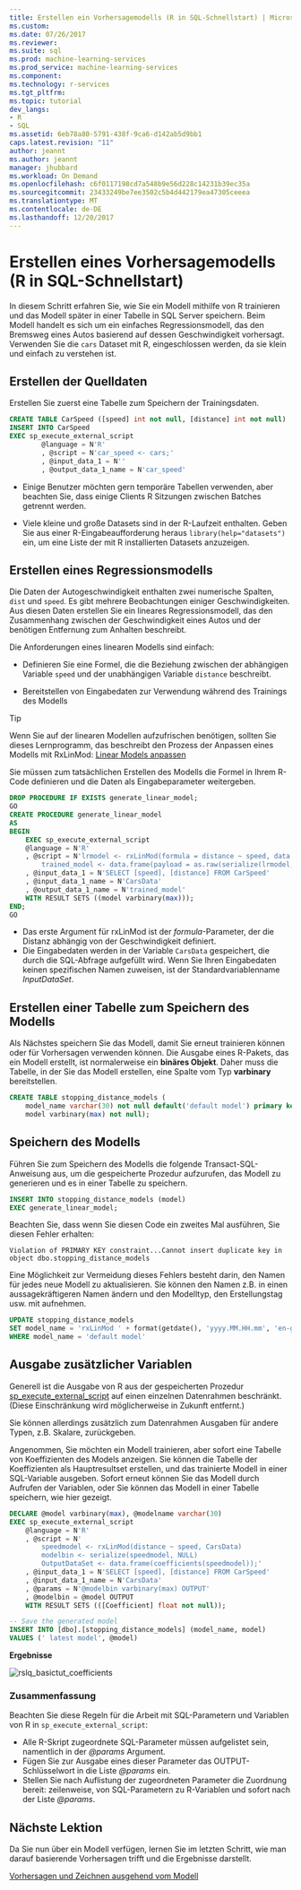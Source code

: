 ```yaml
---
title: Erstellen ein Vorhersagemodells (R in SQL-Schnellstart) | Microsoft Docs
ms.custom: 
ms.date: 07/26/2017
ms.reviewer: 
ms.suite: sql
ms.prod: machine-learning-services
ms.prod_service: machine-learning-services
ms.component: 
ms.technology: r-services
ms.tgt_pltfrm: 
ms.topic: tutorial
dev_langs:
- R
- SQL
ms.assetid: 6eb78a80-5791-438f-9ca6-d142ab5d9bb1
caps.latest.revision: "11"
author: jeannt
ms.author: jeannt
manager: jhubbard
ms.workload: On Demand
ms.openlocfilehash: c6f0117198cd7a548b9e56d228c14231b39ec35a
ms.sourcegitcommit: 23433249be7ee3502c5b4d442179ea47305ceeea
ms.translationtype: MT
ms.contentlocale: de-DE
ms.lasthandoff: 12/20/2017
---
```

# <a name="create-a-predictive-model-r-in-sql-quickstart"></a>Erstellen eines Vorhersagemodells (R in SQL-Schnellstart)

In diesem Schritt erfahren Sie, wie Sie ein Modell mithilfe von R trainieren und das Modell später in einer Tabelle in SQL Server speichern. Beim Modell handelt es sich um ein einfaches Regressionsmodell, das den Bremsweg eines Autos basierend auf dessen Geschwindigkeit vorhersagt. Verwenden Sie die `cars` Dataset mit R, eingeschlossen werden, da sie klein und einfach zu verstehen ist.

## <a name="create-the-source-data"></a>Erstellen der Quelldaten

Erstellen Sie zuerst eine Tabelle zum Speichern der Trainingsdaten.

```sql
CREATE TABLE CarSpeed ([speed] int not null, [distance] int not null)
INSERT INTO CarSpeed
EXEC sp_execute_external_script
        @language = N'R'
        , @script = N'car_speed <- cars;'
        , @input_data_1 = N''
        , @output_data_1_name = N'car_speed'
```

+ Einige Benutzer möchten gern temporäre Tabellen verwenden, aber beachten Sie, dass einige Clients R Sitzungen zwischen Batches getrennt werden.

+ Viele kleine und große Datasets sind in der R-Laufzeit enthalten. Geben Sie aus einer R-Eingabeaufforderung heraus `library(help="datasets")` ein, um eine Liste der mit R installierten Datasets anzuzeigen.

## <a name="create-a-regression-model"></a>Erstellen eines Regressionsmodells

Die Daten der Autogeschwindigkeit enthalten zwei numerische Spalten, `dist` und `speed`. Es gibt mehrere Beobachtungen einiger Geschwindigkeiten. Aus diesen Daten erstellen Sie ein lineares Regressionsmodell, das den Zusammenhang zwischen der Geschwindigkeit eines Autos und der benötigen Entfernung zum Anhalten beschreibt.

Die Anforderungen eines linearen Modells sind einfach:

+ Definieren Sie eine Formel, die die Beziehung zwischen der abhängigen Variable `speed` und der unabhängigen Variable `distance` beschreibt.

+ Bereitstellen von Eingabedaten zur Verwendung während des Trainings des Modells

> [!TIP]
> Wenn Sie auf der linearen Modellen aufzufrischen benötigen, sollten Sie dieses Lernprogramm, das beschreibt den Prozess der Anpassen eines Modells mit RxLinMod: [Linear Models anpassen](https://docs.microsoft.com/r-server/r/how-to-revoscaler-linear-model)

Sie müssen zum tatsächlichen Erstellen des Modells die Formel in Ihrem R-Code definieren und die Daten als Eingabeparameter weitergeben.

```sql
DROP PROCEDURE IF EXISTS generate_linear_model;
GO
CREATE PROCEDURE generate_linear_model
AS
BEGIN
    EXEC sp_execute_external_script
    @language = N'R'
    , @script = N'lrmodel <- rxLinMod(formula = distance ~ speed, data = CarsData);
        trained_model <- data.frame(payload = as.raw(serialize(lrmodel, connection=NULL)));'
    , @input_data_1 = N'SELECT [speed], [distance] FROM CarSpeed'
    , @input_data_1_name = N'CarsData'
    , @output_data_1_name = N'trained_model'
    WITH RESULT SETS ((model varbinary(max)));
END;
GO
```

+ Das erste Argument für rxLinMod ist der *formula*-Parameter, der die Distanz abhängig von der Geschwindigkeit definiert.
+ Die Eingabedaten werden in der Variable `CarsData` gespeichert, die durch die SQL-Abfrage aufgefüllt wird. Wenn Sie Ihren Eingabedaten keinen spezifischen Namen zuweisen, ist der Standardvariablenname _InputDataSet_.

## <a name="create-a-table-for-storing-the-model"></a>Erstellen einer Tabelle zum Speichern des Modells

Als Nächstes speichern Sie das Modell, damit Sie erneut trainieren können oder für Vorhersagen verwenden können. Die Ausgabe eines R-Pakets, das ein Modell erstellt, ist normalerweise ein **binäres Objekt**. Daher muss die Tabelle, in der Sie das Modell erstellen, eine Spalte vom Typ **varbinary** bereitstellen.

```sql
CREATE TABLE stopping_distance_models (
    model_name varchar(30) not null default('default model') primary key,
    model varbinary(max) not null);
```

## <a name="save-the-model"></a>Speichern des Modells

Führen Sie zum Speichern des Modells die folgende Transact-SQL-Anweisung aus, um die gespeicherte Prozedur aufzurufen, das Modell zu generieren und es in einer Tabelle zu speichern.

```sql
INSERT INTO stopping_distance_models (model)
EXEC generate_linear_model;
```

Beachten Sie, dass wenn Sie diesen Code ein zweites Mal ausführen, Sie diesen Fehler erhalten:

```
Violation of PRIMARY KEY constraint...Cannot insert duplicate key in object dbo.stopping_distance_models
```

Eine Möglichkeit zur Vermeidung dieses Fehlers besteht darin, den Namen für jedes neue Modell zu aktualisieren. Sie können den Namen z.B. in einen aussagekräftigeren Namen ändern und den Modelltyp, den Erstellungstag usw. mit aufnehmen.

```sql
UPDATE stopping_distance_models
SET model_name = 'rxLinMod ' + format(getdate(), 'yyyy.MM.HH.mm', 'en-gb')
WHERE model_name = 'default model'
```

## <a name="output-additional-variables"></a>Ausgabe zusätzlicher Variablen

Generell ist die Ausgabe von R aus der gespeicherten Prozedur [sp_execute_external_script](../../relational-databases/system-stored-procedures/sp-execute-external-script-transact-sql.md) auf einen einzelnen Datenrahmen beschränkt. (Diese Einschränkung wird möglicherweise in Zukunft entfernt.)

Sie können allerdings zusätzlich zum Datenrahmen Ausgaben für andere Typen, z.B. Skalare, zurückgeben.

Angenommen, Sie möchten ein Modell trainieren, aber sofort eine Tabelle von Koeffizienten des Models anzeigen. Sie können die Tabelle der Koeffizienten als Hauptresultset erstellen, und das trainierte Modell in einer SQL-Variable ausgeben. Sofort erneut können Sie das Modell durch Aufrufen der Variablen, oder Sie können das Modell in einer Tabelle speichern, wie hier gezeigt.

```sql
DECLARE @model varbinary(max), @modelname varchar(30)
EXEC sp_execute_external_script
    @language = N'R'
    , @script = N'
        speedmodel <- rxLinMod(distance ~ speed, CarsData)
        modelbin <- serialize(speedmodel, NULL)
        OutputDataSet <- data.frame(coefficients(speedmodel));'
    , @input_data_1 = N'SELECT [speed], [distance] FROM CarSpeed'
    , @input_data_1_name = N'CarsData'
    , @params = N'@modelbin varbinary(max) OUTPUT'
    , @modelbin = @model OUTPUT
    WITH RESULT SETS (([Coefficient] float not null));

-- Save the generated model
INSERT INTO [dbo].[stopping_distance_models] (model_name, model)
VALUES (' latest model', @model)
```

**Ergebnisse**

![rslq_basictut_coefficients](media/rslq-basictut-coefficients.PNG)

### <a name="summary"></a>Zusammenfassung

Beachten Sie diese Regeln für die Arbeit mit SQL-Parametern und Variablen von R in `sp_execute_external_script`:

+ Alle R-Skript zugeordnete SQL-Parameter müssen aufgelistet sein, namentlich in der  _@params_  Argument.
+ Fügen Sie zur Ausgabe eines dieser Parameter das OUTPUT-Schlüsselwort in die Liste _@params_ ein.
+ Stellen Sie nach Auflistung der zugeordneten Parameter die Zuordnung bereit: zeilenweise, von SQL-Parametern zu R-Variablen und sofort nach der Liste _@params_.

## <a name="next-lesson"></a>Nächste Lektion

Da Sie nun über ein Modell verfügen, lernen Sie im letzten Schritt, wie man darauf basierende Vorhersagen trifft und die Ergebnisse darstellt.

[Vorhersagen und Zeichnen ausgehend vom Modell](../tutorials/rtsql-predict-and-plot-from-model.md)


